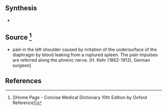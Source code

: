 ## Synthesis
- 
## Source [^1]
- pain in the left shoulder caused by irritation of the undersurface of the diaphragm by blood leaking from a ruptured spleen. The pain impulses are referred along the phrenic nerve. \[H. Kehr (1862-1913), German surgeon]
## References

[^1]: [[Home Page - Concise Medical Dictionary 10th Edition by Oxford Reference]]